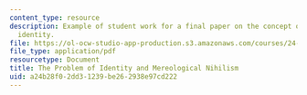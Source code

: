 ```yaml
---
content_type: resource
description: Example of student work for a final paper on the concept of personal
  identity.
file: https://ol-ocw-studio-app-production.s3.amazonaws.com/courses/24-221-metaphysics-spring-2015/a24b28f02dd31239be262938e97cd222_MIT24_221S15_BradleyMattix.pdf
file_type: application/pdf
resourcetype: Document
title: The Problem of Identity and Mereological Nihilism
uid: a24b28f0-2dd3-1239-be26-2938e97cd222
---
```


